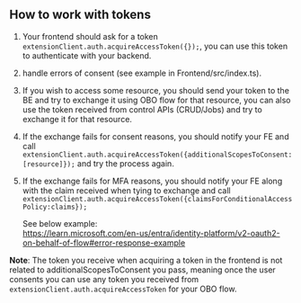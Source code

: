 ## How to work with tokens
1. Your frontend should ask for a token `extensionClient.auth.acquireAccessToken({});`, you can use this token to authenticate with your backend.
2. handle errors of consent (see example in Frontend/src/index.ts).
3. If you wish to access some resource, you should send your token to the BE and try to exchange it using OBO flow for that resource, you can also use the token received from control APIs (CRUD/Jobs) and try to exchange it for that resource.
4. If the exchange fails for consent reasons, you should notify your FE and call `extensionClient.auth.acquireAccessToken({additionalScopesToConsent:[resource]});` and try the process again.
5. If the exchange fails for MFA reasons, you should notify your FE along with the claim received when tying to exchange and call `extensionClient.auth.acquireAccessToken({claimsForConditionalAccessPolicy:claims});`
   
   See below example:  
   https://learn.microsoft.com/en-us/entra/identity-platform/v2-oauth2-on-behalf-of-flow#error-response-example

**Note**: The token you receive when acquiring a token in the frontend is not related to additionalScopesToConsent you pass, meaning once the user consents you can use any token you received from `extensionClient.auth.acquireAccessToken` for your OBO flow.
